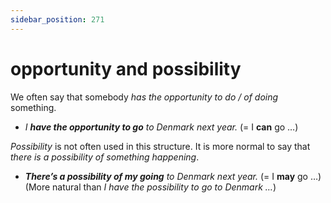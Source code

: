 ```yaml
---
sidebar_position: 271
---
```


# opportunity and possibility

We often say that somebody *has the opportunity to do / of doing* something.

- *I **have the opportunity to go** to Denmark next year.* (= I **can** go …)

*Possibility* is not often used in this structure. It is more normal to say that *there is a possibility of something happening*.

- ***There’s a possibility of my going** to Denmark next year.* (= I **may** go …) (More natural than *I have the possibility to go to Denmark …*)
